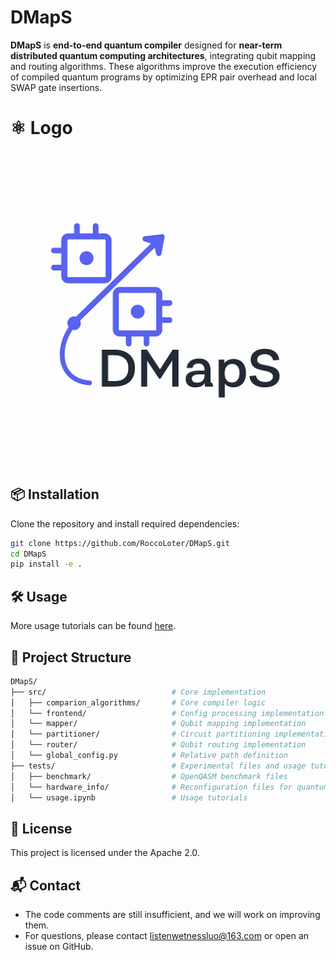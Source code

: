 # DMapS
**DMapS** is **end-to-end quantum compiler** designed for **near-term distributed quantum computing architectures**, integrating qubit mapping and routing algorithms. These algorithms improve the execution efficiency of compiled quantum programs by optimizing EPR pair overhead and local SWAP gate insertions.

# ⚛️ Logo
![DMapS Logo](DMapS-logo.png)

## 📦 Installation
Clone the repository and install required dependencies:
```bash
git clone https://github.com/RoccoLoter/DMapS.git
cd DMapS
pip install -e .
```

## 🛠️ Usage
More usage tutorials can be found [here](tests/usage.ipynb).​

## 📂 Project Structure
```bash
DMapS/
├── src/                            # Core implementation
│   ├── comparion_algorithms/       # Core compiler logic
│   └── frontend/                   # Config processing implementation​
│   └── mapper/                     # Qubit mapping implementation
│   └── partitioner/                # Circuit partitioning implementation 
│   └── router/                     # Qubit routing implementation
│   └── global_config.py            # Relative path definition
├── tests/                          # Experimental files and usage tutorials​
│   ├── benchmark/                  # OpenQASM benchmark files
│   └── hardware_info/              # Reconfiguration files for quantum chip networks​
│   └── usage.ipynb                 # Usage tutorials​
```

## 📄 License
This project is licensed under the Apache 2.0.

## 📬 Contact 
- The code comments are still insufficient, and we will work on improving them.
- For questions, please contact listenwetnessluo@163.com or open an issue on GitHub.
